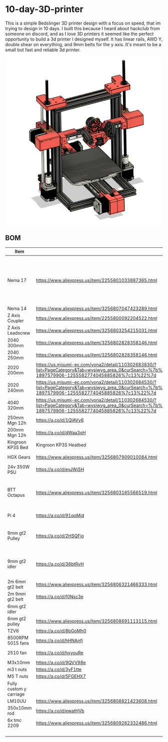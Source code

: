 # 10-day-3D-printer
This is a simple Bedslinger 3D printer design with a focus on speed, that im trying to design in 10 days. I built this because I heard about hackclub from someone on discord, and as I love 3D printers it seemed like the perfect opportunity to build a 3d printer I designed myself. It has linear rails, AWD Y, double shear on everything, and 9mm belts for the y axis. It's meant to be a small but fast and reliable 3d printer.

<img src=https://github.com/Logan13603/10-day-3D-printer/blob/main/gallery/June%2022nd/final%20printer.png>

## BOM

| Item                    | Link                                                                                                                                                                                                                                                                                                                                                                                                                                                                            | Qty | Cost  | Total  | Notes                                                                                      |
| ----------------------- | ------------------------------------------------------------------------------------------------------------------------------------------------------------------------------------------------------------------------------------------------------------------------------------------------------------------------------------------------------------------------------------------------------------------------------------------------------------------------------- | --- | ----- | ------ | ------------------------------------------------------------------------------------------ |
| Nema 17                 | https://www.aliexpress.us/item/2255801033887365.html                                                                                                                                                                                                                                                                                                                                                                                                                            | 2   | 27.19 | 54.38  | Getting 2 3 packs is cheaper than getting 5 single steppers, even though ill have an extra |
| Nema 14                 | https://www.aliexpress.us/item/3256807047423289.html                                                                                                                                                                                                                                                                                                                                                                                                                            | 1   | 10.31 | 10.31  |                                                                                            |
| Z Axis Coupler          | https://www.aliexpress.us/item/2255800092204522.html                                                                                                                                                                                                                                                                                                                                                                                                                            | 2   | 2.57  | 5.14   |                                                                                            |
| Z Axis Leadscrew        | https://www.aliexpress.us/item/3256803254215031.html                                                                                                                                                                                                                                                                                                                                                                                                                            | 1   | 12.2  | 12.2   |                                                                                            |
| 2040 300mm              | https://www.aliexpress.us/item/3256802828358146.html                                                                                                                                                                                                                                                                                                                                                                                                                            | 2   | 8.49  | 16.98  |                                                                                            |
| 2040 250mm              | https://www.aliexpress.us/item/3256802828358146.html                                                                                                                                                                                                                                                                                                                                                                                                                            | 1   | 8.02  | 8.02   |                                                                                            |
| 2020 200mm              | https://us.misumi-ec.com/vona2/detail/110302683830/?list=PageCategory&Tab=wysiwyg_area_0&curSearch=%7b%22field%22%3a%22%40search%22%2c%22seriesCode%22%3a%22110302683830%22%2c%22innerCode%22%3a%22%22%2c%22sort%22%3a1%2c%22specSortFlag%22%3a0%2c%22allSpecFlag%22%3a0%2c%22page%22%3a1%2c%22pageSize%22%3a%2260%22%2c%2200000042737%22%3a%22b%22%2c%2200000332694%22%3a%22200%22%2c%22fixedInfo%22%3a%22MDM00001300721110302683830-1897579906-1255582774045885826%7c13%22%7d | 2   | 4.54  | 9.08   |                                                                                            |
| 2020 240mm              | https://us.misumi-ec.com/vona2/detail/110302684530/?list=PageCategory&Tab=wysiwyg_area_0&curSearch=%7b%22field%22%3a%22%40search%22%2c%22seriesCode%22%3a%22110302684530%22%2c%22innerCode%22%3a%22%22%2c%22sort%22%3a1%2c%22specSortFlag%22%3a0%2c%22allSpecFlag%22%3a0%2c%22page%22%3a1%2c%22pageSize%22%3a%2260%22%2c%2200000042737%22%3a%22b%22%2c%2200000332701%22%3a%22320%22%2c%22fixedInfo%22%3a%22MDM00001300710110302684530-1897579906-1255582774045885826%7c13%22%7d | 2   | 4.54  | 9.08   |                                                                                            |
| 4040 320mm              | https://us.misumi-ec.com/vona2/detail/110302684530/?list=PageCategory&Tab=wysiwyg_area_0&curSearch=%7b%22field%22%3a%22%40search%22%2c%22seriesCode%22%3a%22110302684530%22%2c%22innerCode%22%3a%22%22%2c%22sort%22%3a1%2c%22specSortFlag%22%3a0%2c%22allSpecFlag%22%3a0%2c%22page%22%3a1%2c%22pageSize%22%3a%2260%22%2c%2200000042737%22%3a%22b%22%2c%2200000332701%22%3a%22320%22%2c%22fixedInfo%22%3a%22MDM00001300710110302684530-1897579906-1255582774045885826%7c13%22%7d | 1   | 12.51 | 12.51  |                                                                                            |
| 250mm Mgn 12h           | https://a.co/d/1QlAVy6                                                                                                                                                                                                                                                                                                                                                                                                                                                          | 1   | 32.99 | 32.99  | 2 pack                                                                                     |
| 200mm Mgn 12h           | https://a.co/d/dWaa3oH                                                                                                                                                                                                                                                                                                                                                                                                                                                          | 1   | 17.99 | 17.99  |                                                                                            |
| Kingroon KP3S Bed       | Kingroon KP3S Heatbed                                                                                                                                                                                                                                                                                                                                                                                                                                                           | 1   | 35    | 35     |                                                                                            |
| HGX Gears               | https://www.aliexpress.us/item/3256807909010084.html                                                                                                                                                                                                                                                                                                                                                                                                                            | 1   | 6.79  | 6.79   | for ProtoXtruder                                                                           |
| 24v 350W PSU            | https://a.co/d/evJWi5H                                                                                                                                                                                                                                                                                                                                                                                                                                                          | 1   | 28.54 | 0      | I have a spare                                                                             |
| BTT Octapus             | https://www.aliexpress.us/item/3256803165566519.html                                                                                                                                                                                                                                                                                                                                                                                                                            | 1   | 43.98 | 43.98  | 2 Boards because i have 2 y axis motors for more speed                                     |
| Pi 4                    | https://a.co/d/91qoMjd                                                                                                                                                                                                                                                                                                                                                                                                                                                          | 1   | 40    | 0      | I have one im not using                                                                    |
| 9mm gt2 Pulley          | https://a.co/d/2HSQFio                                                                                                                                                                                                                                                                                                                                                                                                                                                          | 1   | 7.99  | 7.99   | 5 pack, need 2, but aliexpress is more expensive                                           |
| 9mm gt2 idler           | https://a.co/d/36btRyH                                                                                                                                                                                                                                                                                                                                                                                                                                                          | 1   | 9.99  | 9.99   | again, for some reason getting 5 on amazon is cheaper                                      |
| 2m 6mm gt2 belt         | https://www.aliexpress.us/item/3256806321466333.html                                                                                                                                                                                                                                                                                                                                                                                                                            | 1   | 6.78  | 6.78   |                                                                                            |
| 2m 9mm gt2 belt         | https://a.co/d/f0Nsc3e                                                                                                                                                                                                                                                                                                                                                                                                                                                          | 1   | 9.99  | 9.99   |                                                                                            |
| 6mm gt2 idler           |                                                                                                                                                                                                                                                                                                                                                                                                                                                                                 |     |       | 0      | i have spares                                                                              |
| 6mm gt2 pulley          | https://www.aliexpress.us/item/3256808691113115.html                                                                                                                                                                                                                                                                                                                                                                                                                            | 1   | 1.73  | 1.73   |                                                                                            |
| TZV6                    | https://a.co/d/8bGoMh0                                                                                                                                                                                                                                                                                                                                                                                                                                                          | 1   | 28.99 | 28.99  |                                                                                            |
| 8500RPM 5015 fans       | https://a.co/d/hHNAnfj                                                                                                                                                                                                                                                                                                                                                                                                                                                          | 1   | 16.99 | 16.99  | 2 pack                                                                                     |
| 2510 fan                | https://a.co/d/hxyouRe                                                                                                                                                                                                                                                                                                                                                                                                                                                          | 1   | 8.5   | 0      | i have A spare                                                                             |
| M3x10mm                 | https://a.co/d/9QVV98e                                                                                                                                                                                                                                                                                                                                                                                                                                                          | 1   | 3.99  | 3.99   | 100 pack                                                                                   |
| m3 t nuts               | https://a.co/d/3yF1tte                                                                                                                                                                                                                                                                                                                                                                                                                                                          | 1   | 6.99  | 6.99   |                                                                                            |
| M5 T nuts               | https://a.co/d/5FGEHX7                                                                                                                                                                                                                                                                                                                                                                                                                                                          | 1   | 5.99  | 5.99   | 100 pack                                                                                   |
| Fully custom y carriage |                                                                                                                                                                                                                                                                                                                                                                                                                                                                                 | 1   | 25.27 | 25.27  | from sendcutsend                                                                           |
| LM10UU                  | https://www.aliexpress.us/item/3256808821423608.html                                                                                                                                                                                                                                                                                                                                                                                                                            | 1   | 3.44  | 3.44   |                                                                                            |
| 350x10mm rod            | https://a.co/d/ewatHVb                                                                                                                                                                                                                                                                                                                                                                                                                                                          | 1   | 10.99 | 10.99  |                                                                                            |
| 6x tmc 2209             | https://www.aliexpress.us/item/3256809262332486.html                                                                                                                                                                                                                                                                                                                                                                                                                            | 6   | 3.66  | 21.96  |                                                                                            |
|                         |                                                                                                                                                                                                                                                                                                                                                                                                                                                                                 |     |       | 435.54 |                                                                                            |
